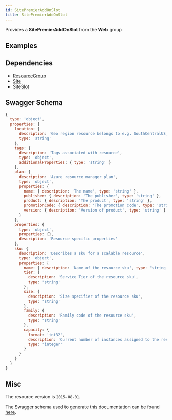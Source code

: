 ```yaml
---
id: SitePremierAddOnSlot
title: SitePremierAddOnSlot
---
```

Provides a **SitePremierAddOnSlot** from the **Web** group
## Examples
## Dependencies
- [ResourceGroup](../Resources/ResourceGroup.md)
- [Site](../Web/Site.md)
- [SiteSlot](../Web/SiteSlot.md)
## Swagger Schema
```js
{
  type: 'object',
  properties: {
    location: {
      description: 'Geo region resource belongs to e.g. SouthCentralUS, SouthEastAsia',
      type: 'string'
    },
    tags: {
      description: 'Tags associated with resource',
      type: 'object',
      additionalProperties: { type: 'string' }
    },
    plan: {
      description: 'Azure resource manager plan',
      type: 'object',
      properties: {
        name: { description: 'The name', type: 'string' },
        publisher: { description: 'The publisher', type: 'string' },
        product: { description: 'The product', type: 'string' },
        promotionCode: { description: 'The promotion code', type: 'string' },
        version: { description: 'Version of product', type: 'string' }
      }
    },
    properties: {
      type: 'object',
      properties: {},
      description: 'Resource specific properties'
    },
    sku: {
      description: 'Describes a sku for a scalable resource',
      type: 'object',
      properties: {
        name: { description: 'Name of the resource sku', type: 'string' },
        tier: {
          description: 'Service Tier of the resource sku',
          type: 'string'
        },
        size: {
          description: 'Size specifier of the resource sku',
          type: 'string'
        },
        family: {
          description: 'Family code of the resource sku',
          type: 'string'
        },
        capacity: {
          format: 'int32',
          description: 'Current number of instances assigned to the resource',
          type: 'integer'
        }
      }
    }
  }
}
```
## Misc
The resource version is `2015-08-01`.

The Swagger schema used to generate this documentation can be found [here](https://github.com/Azure/azure-rest-api-specs/tree/main/specification/web/resource-manager/Microsoft.Web/stable/2015-08-01/service.json).
